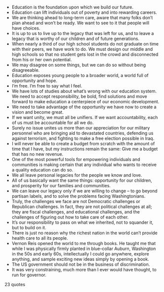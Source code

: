  - Education is the foundation upon which we build our future.
 - Education can lift individuals out of poverty and into rewarding careers.
 - We are thinking ahead to long-term care, aware that many folks don’t plan ahead and won’t be ready. We want to see to it that people will have choices.
 - It is up to us to live up to the legacy that was left for us, and to leave a legacy that is worthy of our children and of future generations.
 - When nearly a third of our high school students do not graduate on time with their peers, we have work to do. We must design our middle and high schools so that no student gets lost in the crowd and disconnected from his or her own potential.
 - We may disagree on some things, but we can do so without being disagreeable.
 - Education exposes young people to a broader world, a world full of opportunity and hope.
 - I’m free. I’m free to say what I feel.
 - We have lots of studies about what’s wrong with our education system. We need to accept responsibility, be bold, find solutions and move forward to make education a centerpiece of our economic development.
 - We need to take advantage of the opportunity we have now to create a vision and become great.
 - If we want unity, we must all be unifiers. If we want accountability, each of us must be accountable for all we do.
 - Surely no issue unites us more than our appreciation for our military personnel who are bringing aid to devastated countries, defending us against terrorism, and fighting to make a free election possible in Iraq.
 - I will never be able to create a budget from scratch with the amount of time that I have, but my instructions remain the same: Give me a budget that has no new revenue.
 - One of the most powerful tools for empowering individuals and communities is making certain that any individual who wants to receive a quality education can do so.
 - We all leave personal legacies for the people we know and love.
 - All of us basically want the same things: opportunity for our children, and prosperity for our families and communities.
 - We can leave our legacy only if we are willing to change – to go beyond partisan labels, and to solve the problems facing Washingtonians.
 - Truly, the challenges we face are not Democratic challenges or Republican challenges. In fact, they are not political challenges at all; they are fiscal challenges, and educational challenges, and the challenges of figuring out how to take care of each other.
 - It’s our responsibility to pass on what we inherited, not to squander it, but to build on it.
 - There is just no reason why the richest nation in the world can’t provide health care to all its people.
 - Vernon Reis opened the world to me through books. He taught me that while I was physically firmly planted in blue-collar Auburn, Washington in the 50s and early 60s, intellectually I could go anywhere, explore anything, and sample exciting new ideas simply by opening a book.
 - The US government should not be in the business of discrimination.
 - It was very constraining, much more than I ever would have thought, to run for governor.

23 quotes